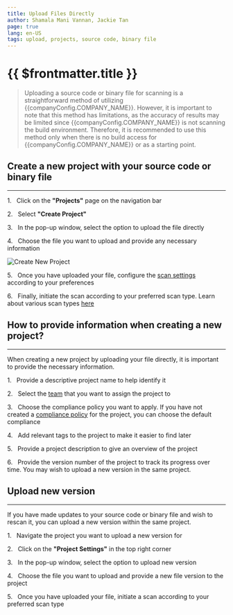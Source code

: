 ```yaml
---
title: Upload Files Directly
author: Shamala Mani Vannan, Jackie Tan
page: true
lang: en-US
tags: upload, projects, source code, binary file
---
```


<script setup>
import { companyConfig } from '../../../config/companyConfig.js'
</script>

<ClientOnly>

# {{ $frontmatter.title }}

> Uploading a source code or binary file for scanning is a straightforward method of utilizing {{companyConfig.COMPANY_NAME}}. However, it is important to note that this method has limitations, as the accuracy of results may be limited since {{companyConfig.COMPANY_NAME}} is not scanning the build environment. Therefore, it is recommended to use this method only when there is no build access for {{companyConfig.COMPANY_NAME}} or as a starting point.

## Create a new project with your source code or binary file

<hr class="thick" />

1.&nbsp;&nbsp;&nbsp;Click on the **"Projects"** page on the navigation bar

2.&nbsp;&nbsp;&nbsp;Select **"Create Project"**

3.&nbsp;&nbsp;&nbsp;In the pop-up window, select the option to upload the file directly

4.&nbsp;&nbsp;&nbsp;Choose the file you want to upload and provide any necessary information

![Create New Project](/images/Create-and-Manage-Project/Upload-Files-Directly-1.png)

5.&nbsp;&nbsp;&nbsp;Once you have uploaded your file, configure the [scan settings]() according to your preferences

6.&nbsp;&nbsp;&nbsp;Finally, initiate the scan according to your preferred scan type. Learn about various scan types [here]()

## How to provide information when creating a new project?

<hr class="thick" />

When creating a new project by uploading your file directly, it is important to provide the necessary information.

1.&nbsp;&nbsp;&nbsp;Provide a descriptive project name to help identify it

2.&nbsp;&nbsp;&nbsp;Select the [team]() that you want to assign the project to

3.&nbsp;&nbsp;&nbsp;Choose the compliance policy you want to apply. If you have not created a [compliance policy]() for the project, you can choose the default compliance

4.&nbsp;&nbsp;&nbsp;Add relevant tags to the project to make it easier to find later

5.&nbsp;&nbsp;&nbsp;Provide a project description to give an overview of the project

6.&nbsp;&nbsp;&nbsp;Provide the version number of the project to track its progress over time. You may wish to upload a new version in the same project.

## Upload new version

<hr class="thick" />

If you have made updates to your source code or binary file and wish to rescan it, you can upload a new version within the same project.

1.&nbsp;&nbsp;&nbsp;Navigate the project you want to upload a new version for

2.&nbsp;&nbsp;&nbsp;Click on the **"Project Settings"** in the top right corner

3.&nbsp;&nbsp;&nbsp;In the pop-up window, select the option to upload new version

4.&nbsp;&nbsp;&nbsp;Choose the file you want to upload and provide a new file version to the project

5.&nbsp;&nbsp;&nbsp;Once you have uploaded your file, initiate a scan according to your preferred scan type

<!--@include: ./whats-next.md-->

</ClientOnly>
